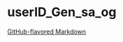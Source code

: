 # userID_Gen_sa_og

[GitHub-flavored Markdown](https://guides.github.com/features/mastering-markdown/)
